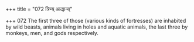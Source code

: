 +++
title = "072 त्रिण्य् आद्यान्य्"

+++
072	The first three of those (various kinds of fortresses) are inhabited by wild beasts, animals living in holes and aquatic animals, the last three by monkeys, men, and gods respectively.